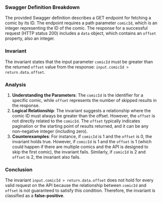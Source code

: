 ### Swagger Definition Breakdown
The provided Swagger definition describes a GET endpoint for fetching a comic by its ID. The endpoint requires a path parameter `comicId`, which is an integer representing the ID of the comic. The response for a successful request (HTTP status 200) includes a `data` object, which contains an `offset` property, also an integer.

### Invariant
The invariant states that the input parameter `comicId` must be greater than the returned `offset` value from the response: `input.comicId > return.data.offset`. 

### Analysis
1. **Understanding the Parameters**: The `comicId` is the identifier for a specific comic, while `offset` represents the number of skipped results in the response. 
2. **Logical Relationship**: The invariant suggests a relationship where the comic ID must always be greater than the offset. However, the `offset` is not directly related to the `comicId`. The `offset` typically indicates pagination or the starting point of results returned, and it can be any non-negative integer (including zero). 
3. **Counterexamples**: For instance, if `comicId` is 1 and the `offset` is 0, the invariant holds true. However, if `comicId` is 1 and the `offset` is 1 (which could happen if there are multiple comics and the API is designed to skip the first comic), the invariant fails. Similarly, if `comicId` is 2 and `offset` is 2, the invariant also fails. 

### Conclusion
The invariant `input.comicId > return.data.offset` does not hold for every valid request on the API because the relationship between `comicId` and `offset` is not guaranteed to satisfy this condition. Therefore, the invariant is classified as a **false-positive**.
